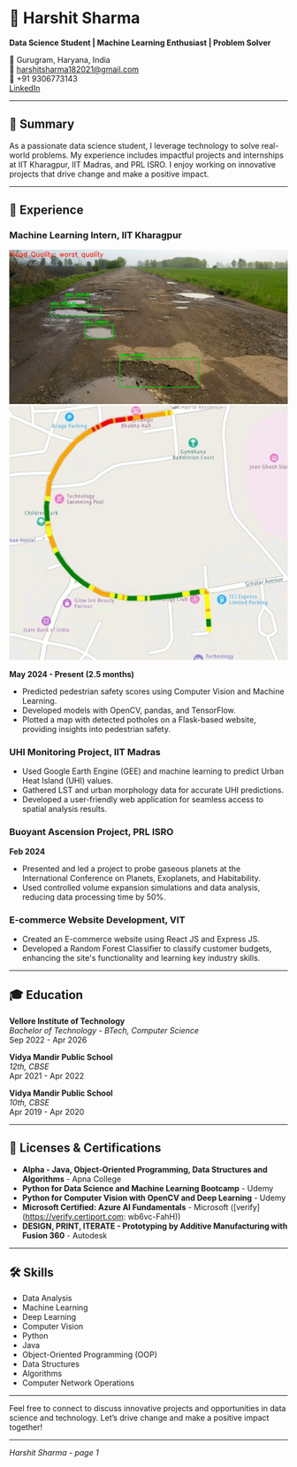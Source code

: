

# 👋 Harshit Sharma

**Data Science Student | Machine Learning Enthusiast | Problem Solver**

📍 Gurugram, Haryana, India  
📧 harshitsharma182021@gmail.com  
📱 +91 9306773143  
[LinkedIn](https://linkedin.com/in/harshitsharma-dev)

---

## 📝 Summary

As a passionate data science student, I leverage technology to solve real-world problems. My experience includes impactful projects and internships at IIT Kharagpur, IIT Madras, and PRL ISRO. I enjoy working on innovative projects that drive change and make a positive impact.

---

## 💼 Experience

### Machine Learning Intern, IIT Kharagpur
![Image here](Picture1.png "Pothole detection and route analysis in video itself")
![Image2 here](Picture3.jpg "Mapping it for minal product on web using flask and api")

**May 2024 - Present (2.5 months)**

- Predicted pedestrian safety scores using Computer Vision and Machine Learning.
- Developed models with OpenCV, pandas, and TensorFlow.
- Plotted a map with detected potholes on a Flask-based website, providing insights into pedestrian safety.

### UHI Monitoring Project, IIT Madras

- Used Google Earth Engine (GEE) and machine learning to predict Urban Heat Island (UHI) values.
- Gathered LST and urban morphology data for accurate UHI predictions.
- Developed a user-friendly web application for seamless access to spatial analysis results.

### Buoyant Ascension Project, PRL ISRO
**Feb 2024**

- Presented and led a project to probe gaseous planets at the International Conference on Planets, Exoplanets, and Habitability.
- Used controlled volume expansion simulations and data analysis, reducing data processing time by 50%.

### E-commerce Website Development, VIT

- Created an E-commerce website using React JS and Express JS.
- Developed a Random Forest Classifier to classify customer budgets, enhancing the site's functionality and learning key industry skills.

---

## 🎓 Education

**Vellore Institute of Technology**  
*Bachelor of Technology - BTech, Computer Science*  
Sep 2022 - Apr 2026

**Vidya Mandir Public School**  
*12th, CBSE*  
Apr 2021 - Apr 2022

**Vidya Mandir Public School**  
*10th, CBSE*  
Apr 2019 - Apr 2020

---

## 📜 Licenses & Certifications

- **Alpha - Java, Object-Oriented Programming, Data Structures and Algorithms** - Apna College
- **Python for Data Science and Machine Learning Bootcamp** - Udemy
- **Python for Computer Vision with OpenCV and Deep Learning** - Udemy
- **Microsoft Certified: Azure AI Fundamentals** - Microsoft ([verify](https://verify.certiport.com: wb6vc-FahH))
- **DESIGN, PRINT, ITERATE - Prototyping by Additive Manufacturing with Fusion 360** - Autodesk

---

## 🛠 Skills

- Data Analysis
- Machine Learning
- Deep Learning
- Computer Vision
- Python
- Java
- Object-Oriented Programming (OOP)
- Data Structures
- Algorithms
- Computer Network Operations

---

Feel free to connect to discuss innovative projects and opportunities in data science and technology. Let’s drive change and make a positive impact together!

---

*Harshit Sharma - page 1*
